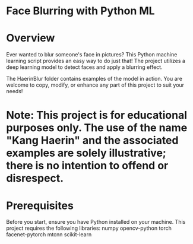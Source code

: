 Face Blurring with Python ML
=

Overview  
=
Ever wanted to blur someone's face in pictures? This Python machine learning script provides an easy way to do just that! The project utilizes a deep learning model to detect faces and apply a blurring effect.

The HaerinBlur folder contains examples of the model in action. You are welcome to copy, modify, or enhance any part of this project to suit your needs!  

Note: This project is for educational purposes only. The use of the name "Kang Haerin" and the associated examples are solely illustrative; there is no intention to offend or disrespect.
=  

Prerequisites  
=
Before you start, ensure you have Python installed on your machine. This project requires the following libraries:
numpy
opencv-python
torch
facenet-pytorch
mtcnn
scikit-learn
